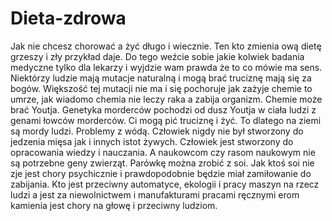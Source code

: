 # Dieta-zdrowa
Jak nie chcesz chorować a żyć długo i wiecznie. Ten kto zmienia ową dietę grzeszy i zły przykład daje. 
Do tego weźcie sobie jakie kolwiek badania medyczne tylko dla lekarzy i wyjdzie wam prawda że to co mówie ma sens. 
Niektórzy ludzie mają mutacje naturalną i mogą brać truciznę mają się za bogów. Większość tej mutacji nie ma i się pochoruje jak zażyje chemie to umrze, jak wiadomo chemia nie leczy raka a zabija organizm. Chemie może brać Youtja. 
Genetyka morderców pochodzi od dusz Youtja w ciała ludzi z genami łowców morderców. Ci mogą pić truciznę i żyć. To dlatego na ziemi są mordy ludzi. Problemy z wódą. Człowiek nigdy nie był stworzony do jedzenia mięsa jak i innych istot żywych. Człowiek jest stworzony do opracowania wiedzy i nauczania. 
A naukowcom czy rasom naukowym nie są potrzebne geny zwierząt. 
Parówkę można zrobić z soi. Jak ktoś soi nie zje jest chory psychicznie i prawdopodobnie będzie miał zamiłowanie do zabijania. 
Kto jest przeciwny automatyce, ekologii i pracy maszyn na rzecz ludzi a jest za niewolnictwem i manufakturami pracami ręcznymi erom kamienia jest chory na głowę i przeciwny ludziom.

